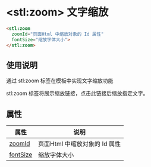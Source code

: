﻿# &lt;stl:zoom&gt; 文字缩放

```html
<stl:zoom
  zoomId="页面Html 中缩放对象的 Id 属性"
  fontSize="缩放字体大小">
</stl:zoom>
```

## 使用说明

通过 stl:zoom 标签在模板中实现文字缩放功能

stl:zoom 标签将展示缩放链接，点击此链接后缩放指定文字。

## 属性

| 属性                                    | 说明                          |
| --------------------------------------- | ----------------------------- |
| [zoomId](zoom/attributes?id=zoomId)     | 页面Html 中缩放对象的 Id 属性 |
| [fontSize](zoom/attributes?id=fontSize) | 缩放字体大小                  |
